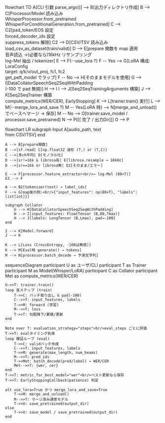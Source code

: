 flowchart TD
A[CLI 引数 parse_args()] --> B[出力ディレクトリ作成]
B --> C[Processor/Model 読み込み<br/>WhisperProcessor.from_pretrained<br/>WhisperForConditionalGeneration.from_pretrained]
C --> C2[pad_token/EOS 設定<br/>forced_decoder_ids 設定<br/>suppress_tokens 解除]
C2 --> D[CSV/TSV 読み込み<br/>load_csv_as_dataset(train/valid)]
D --> E[prepare 関数を map 適用<br/>音声読込 →(必要なら)16kHz リサンプリング<br/>log-Mel 抽出 / tokenizer]
E --> F{--use_lora ?}
F -- Yes --> G[LoRA 構成: LoraConfig<br/>target: q/k/v/out_proj, fc1, fc2<br/>get_peft_model でラップ]
F -- No --> H[そのままモデルを使用]
G --> I[DataCollatorSpeechSeq2SeqWithPadding<br/>(-100 で pad 無視)]
H --> I
I --> J[Seq2SeqTrainingArguments 構築]
J --> K[Seq2SeqTrainer 構築<br/>compute_metrics(WER/CER), EarlyStopping]
K --> L[trainer.train() 実行]
L --> M{--merge_lora_and_save ?}
M -- Yes(LoRA 時) --> N[merge_and_unload() でベースへマージ → 保存]
M -- No --> O[trainer.save_model / processor.save_pretrained]
N --> P[[[ 完了 / 出力Dir]]]
O --> P

flowchart LR
subgraph Input
A[audio_path, text<br/>from CSV/TSV]
end

    A --> B[prepare関数]
    B -->|sf.read| C[np.float32 波形 (T,) or (T,C)]
    C -->|多ch平均| D[モノラル化]
    D -->|sr!=16k & librosa有| E[librosa.resample → 16kHz]
    D -->|sr==16k or librosa無| E2[そのまま/エラー]

    E --> F[processor.feature_extractor<br/>→ log-Mel (80×T)]
    E2 --> F

    A --> B2[tokenizer(text) → label_ids]
    F --> G[map後の例:<br/>{"input_features": np(80×T), "labels": list[int]}]

    subgraph Collator
        G --> H[DataCollatorSpeechSeq2SeqWithPadding]
        H --> I[input_features: FloatTensor (B,80,Tmax)]
        H --> J[labels: LongTensor (B,Lmax), pad→-100]
    end

    I --> K[Model.forward]
    J --> K

    K --> L[Loss (CrossEntropy, -100は無視)]
    K --> M[Eval時 generate() → tokens]
    M --> N[processor.batch_decode → 予測文字列]

sequenceDiagram
participant U as ユーザ/CLI
participant T as Trainer
participant M as Model(Whisper/LoRA)
participant C as Collator
participant Met as compute_metrics(WER/CER)

    U->>T: trainer.train()
    loop 各ステップ (train)
        T->>C: バッチ取り出し & pad(-100)
        C-->>T: input_features, labels
        T->>M: forward (学習)
        M-->>T: loss
        T->>T: 勾配降下/累積/更新
    end

    Note over T: evaluation_strategy="steps"<br/>eval_steps ごとに評価
    T->>T: evalタイミング到来
    loop 検証ループ (eval)
        T->>C: validバッチ作成
        C-->>T: input_features, labels
        T->>M: generate(max_length, num_beams)
        M-->>T: pred_ids
        T->>Met: batch_decode(pred/label) → WER/CER
        Met-->>T: {wer, cer}
    end
    T->>T: metric_for_best_model="wer"<br/>ベスト更新なら保存
    T->>T: EarlyStoppingCallback(patience) 判定

    alt use_lora=True かつ merge_lora_and_save=True
        T->>M: merge_and_unload()
        M-->>T: マージ済み通常モデル
        T->>U: save_pretrained(output_dir)
    else
        T->>U: save_model / save_pretrained(output_dir)
    end
